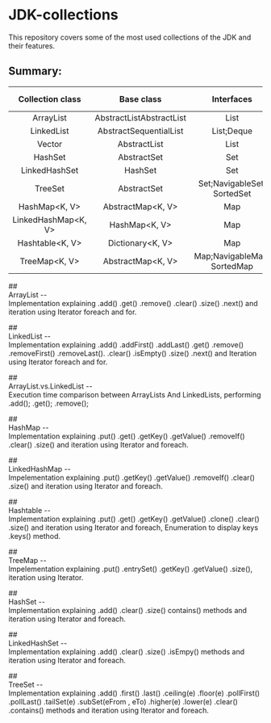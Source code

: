 # JDK-collections
This repository covers some of the most used collections of the JDK and their features.
## Summary:
| Collection class | Base class | Interfaces | Duplicates | Ordered | Sorted | Thread-safe |
|:-------------------:|:-------------------------:|:----------------------------:|:----------:|:-------:|:------:|:-----------:|
| ArrayList<E> | AbstractListAbstractList | List | Yes | Yes | No | No |
| LinkedList<E> | AbstractSequentialList<E> | List;Deque | Yes | Yes | No | No |
| Vector<E> | AbstractList<E> | List | Yes | Yes | No | Yes |
| HashSet<E> | AbstractSet<E> | Set | No | No | No | No |
| LinkedHashSet<E> | HashSet<E> | Set | No | Yes | No | No |
| TreeSet<E> | AbstractSet<E> | Set;NavigableSet; SortedSet | No | Yes | Yes | No |
| HashMap<K, V> | AbstractMap<K, V> | Map | No | No | No | No |
| LinkedHashMap<K, V> | HashMap<K, V> | Map | No | Yes | No | No |
| Hashtable<K, V> | Dictionary<K, V> | Map | No | No | No | Yes |
| TreeMap<K, V> | AbstractMap<K, V> | Map;NavigableMap;  SortedMap | No | Yes | Yes | No |

##<br />ArrayList -- <br />
Implementation explaining .add() .get() .remove() .clear() .size() .next() and iteration using Iterator foreach and for.

##<br />LinkedList -- <br />
Implementation explaining .add() .addFirst() .addLast() .get() .remove() .removeFirst() .removeLast(). .clear() .isEmpty() .size() .next() and Iteration using Iterator foreach and for.

##<br />ArrayList.vs.LinkedList -- <br />
Execution time comparison between ArrayLists And LinkedLists, performing .add(); .get(); .remove();

##<br />HashMap -- <br />
Implementation explaining .put() .get() .getKey() .getValue() .removeIf() .clear() .size() and iteration using Iterator and foreach. 

##<br />LinkedHashMap -- <br />
Impelementation explaining .put() .getKey() .getValue() .removeIf() .clear() .size() and iteration using Iterator and foreach. 

##<br />Hashtable -- <br />
Implementation explaining .put() .get() .getKey() .getValue() .clone() .clear() .size() and iteration using Iterator and foreach, Enumeration to display keys .keys() method. 

##<br />TreeMap -- <br />
Impelementation explaining .put() .entrySet() .getKey() .getValue() .size(), iteration using Iterator.

##<br />HashSet -- <br />
Implementation explaining .add() .clear() .size() contains() methods and iteration using Iterator and foreach.

##<br />LinkedHashSet -- <br />
Implementation explaining .add() .clear() .size() .isEmpy() methods and iteration using Iterator and foreach.

##<br />TreeSet -- <br />
Implementation explaining .add() .first() .last() .ceiling(e) .floor(e) .pollFirst() .pollLast() .tailSet(e) .subSet(eFrom , eTo) .higher(e) .lower(e) .clear() .contains() methods and iteration using Iterator and foreach.
